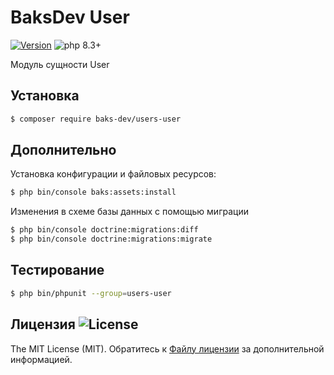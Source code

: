 # BaksDev User

[![Version](https://img.shields.io/badge/version-7.1.5-blue)](https://github.com/baks-dev/users-user/releases)
![php 8.3+](https://img.shields.io/badge/php-min%208.3-red.svg)

Модуль сущности User

## Установка

``` bash
$ composer require baks-dev/users-user
```

## Дополнительно

Установка конфигурации и файловых ресурсов:

``` bash
$ php bin/console baks:assets:install
```

Изменения в схеме базы данных с помощью миграции

``` bash
$ php bin/console doctrine:migrations:diff
$ php bin/console doctrine:migrations:migrate
```

## Тестирование

``` bash
$ php bin/phpunit --group=users-user
```

## Лицензия ![License](https://img.shields.io/badge/MIT-green)

The MIT License (MIT). Обратитесь к [Файлу лицензии](LICENSE.md) за дополнительной информацией.

